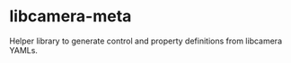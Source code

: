 # libcamera-meta

Helper library to generate control and property definitions from libcamera YAMLs.
